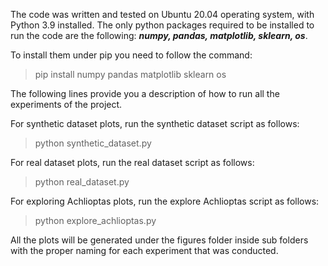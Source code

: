 The code was written and tested on Ubuntu 20.04 operating system, with
Python 3.9 installed. The only python packages required to be installed to 
run the code are the following: ***numpy, pandas, matplotlib, sklearn, os***.


To install them under pip you need to follow the command:
> pip install numpy pandas matplotlib sklearn os


The following lines provide you a description of how to run all the experiments of the project.

For synthetic dataset plots, run the synthetic dataset script as follows: 
> python synthetic_dataset.py

For real dataset plots, run the real dataset script as follows: 
> python real_dataset.py

For exploring Achlioptas plots, run the explore Achlioptas script as follows: 
> python explore_achlioptas.py

All the plots will be generated under the figures folder inside sub folders with the proper naming for each experiment that was conducted.
